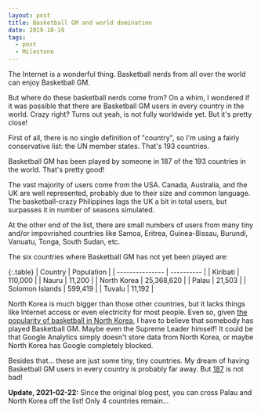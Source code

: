 ```yaml
---
layout: post
title: Basketball GM and world domination
date: 2019-10-19
tags:
  - post
  - Milestone
---
```


The Internet is a wonderful thing. Basketball nerds from all over the world can enjoy Basketball GM.

But where do these basketball nerds come from? On a whim, I wondered if it was possible that there are Basketball GM users in every country in the world. Crazy right? Turns out yeah, is not fully worldwide yet. But it's pretty close!

<!--more-->

First of all, there is no single definition of "country", so I'm using a fairly conservative list: the UN member states. That's 193 countries.

Basketball GM has been played by someone in 187 of the 193 countries in the world. That's pretty good!

The vast majority of users come from the USA. Canada, Australia, and the UK are well represented, probably due to their size and common language. The basketball-crazy Philippines lags the UK a bit in total users, but surpasses it in number of seasons simulated.

At the other end of the list, there are small numbers of users from many tiny and/or impovrished countries like Samoa, Eritrea, Guinea-Bissau, Burundi, Vanuatu, Tonga, South Sudan, etc.

The six countries where Basketball GM has not yet been played are:

{:.table}
| Country | Population |
| --------------- | ---------- |
| Kiribati | 110,000 |
| Nauru | 11,200 |
| North Korea | 25,368,620 |
| Palau | 21,503 |
| Solomon Islands | 599,419 |
| Tuvalu | 11,192 |

North Korea is much bigger than those other countries, but it lacks things like Internet access or even electricity for most people. Even so, given [the popularity of basketball in North Korea](https://www.foxnews.com/sports/north-korea-us-relations-famous-basketball-players), I have to believe that somebody has played Basketball GM. Maybe even the Supreme Leader himself! It could be that Google Analytics simply doesn't store data from North Korea, or maybe North Korea has Google completely blocked.

Besides that... these are just some tiny, tiny countries. My dream of having Basketball GM users in every country is probably far away. But [187](https://www.youtube.com/watch?v=Op9Ml7pS6uA) is not bad!

**Update, 2021-02-22:** Since the original blog post, you can cross Palau and North Korea off the list! Only 4 countries remain...
